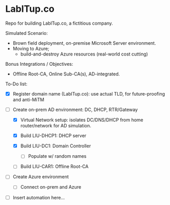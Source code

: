 # LabITup.co
Repo for building LabITup.co, a fictitious company.

Simulated Scenario:
- Brown field deployment, on-premise Microsoft Server environment.  
- Moving to Azure;
  - build-and-destroy Azure resources (real-world cost cutting)

Bonus Integrations / Objectives:
- Offline Root-CA, Online Sub-CA(s), AD-integrated.


To-Do list:
- [x] Register domain name (LabITup.co): use actual TLD, for future-proofing and anti-MiTM
- [ ] Create on-prem AD environment:  DC, DHCP, RTR/Gateway
  - [x] Virtual Network setup: isolates DC/DNS/DHCP from home router/network for AD simulation.
  - [x] Build LIU-DHCP1: DHCP server
  - [x] Build LIU-DC1: Domain Controller
    - [ ] Populate w/ random names
  - [ ] Build LIU-CAR1: Offline Root-CA



- [ ] Create Azure environment
  - [ ] Connect on-prem and Azure
  
  
- [ ] Insert automation here...


























